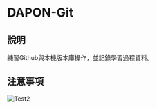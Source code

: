 # DAPON-Git

## 說明

練習Github與本機版本庫操作，並記錄學習過程資料。

## 注意事項


![Test2](https://bnz05pap001files.storage.live.com/y4m4MMHrf-TWnbPkJQm8fFrEr5KDEmbWUZSMJRaYF8amVyfaoV1K_LWCjXdirFfQVzAbYZMtLgRG4FSdX3_XWv0f_LydylD0_ng-k5-C5EpgXyi98dre-0fNNTBMyu1pvvpaH7U8F9gHBzw6D3hudT-iUvBH6ETktoh5pAoy5G8Kc2r2P-Uar8FhMt4qg_tBRrc?width=1130&height=640&cropmode=none)

